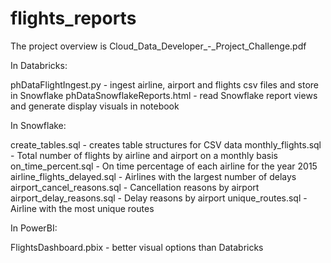 # flights_reports
The project overview is Cloud_Data_Developer_-_Project_Challenge.pdf

In Databricks:

phDataFlightIngest.py - ingest airline, airport and flights csv files and store in Snowflake
phDataSnowflakeReports.html - read Snowflake report views and generate display visuals in notebook

In Snowflake:

create_tables.sql - creates table structures for CSV data
monthly_flights.sql - Total number of flights by airline and airport on a monthly basis
on_time_percent.sql - On time percentage of each airline for the year 2015
airline_flights_delayed.sql - Airlines with the largest number of delays
airport_cancel_reasons.sql - Cancellation reasons by airport
airport_delay_reasons.sql - Delay reasons by airport
unique_routes.sql - Airline with the most unique routes

In PowerBI:

FlightsDashboard.pbix - better visual options than Databricks
